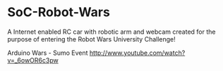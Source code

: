 SoC-Robot-Wars
==============

A Internet enabled RC car with robotic arm and webcam created for the purpose of entering the Robot Wars University Challenge!

Arduino Wars - Sumo Event
http://www.youtube.com/watch?v=_6owOR6c3pw
